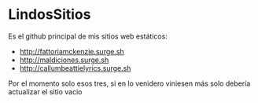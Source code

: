 # LindosSitios
Es el github principal de mis sitios web estáticos:
- http://fattoriamckenzie.surge.sh
- http://maldiciones.surge.sh
- http://callumbeattielyrics.surge.sh

Por el momento solo esos tres, si en lo venidero viniesen más
solo debería actualizar el sitio vacio
